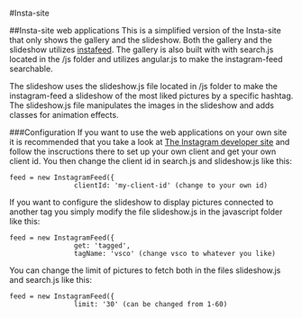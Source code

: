 #Insta-site

##Insta-site web applications
This is a simplified version of the Insta-site that only shows the gallery and the slideshow.
Both the gallery and the slideshow utilizes [instafeed](http://instafeedjs.com). The gallery is also built with with search.js located in the /js folder and utilizes angular.js to make the instagram-feed searchable.      

The slideshow uses the slideshow.js file located in /js folder to make the instagram-feed a slideshow of the most liked pictures by a specific hashtag. The slideshow.js file manipulates the images in the slideshow and adds classes for animation effects.

###Configuration
If you want to use the web applications on your own site it is recommended that you take a look at [The Instagram developer site](http://instagram.com/developer/ "Instagram developer") and follow the inscructions there to set up your own client and get your own client id. You then change the client id in search.js and slideshow.js like this:

```
feed = new InstagramFeed({
                clientId: 'my-client-id' (change to your own id)
```

If you want to configure the slideshow to display pictures connected to another tag you simply modify the file slideshow.js in the javascript folder like this:

```
feed = new InstagramFeed({
                get: 'tagged',
                tagName: 'vsco' (change vsco to whatever you like)
```
You can change the limit of pictures to fetch both in the files slideshow.js and search.js like this:

```
feed = new InstagramFeed({
                limit: '30' (can be changed from 1-60)
```